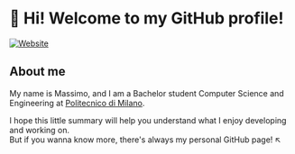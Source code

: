 # :pizza: Hi! Welcome to my GitHub profile!

[![Website](https://img.shields.io/website?down_color=critical&down_message=down&up_color=success&up_message=up&url=https%3A%2F%2Fmassimopavoni.github.io)](https://massimopavoni.github.io)

## About me
My name is Massimo, and I am a Bachelor student Computer Science and Engineering at [Politecnico di Milano](https://www.polimi.it/).

I hope this little summary will help you understand what I enjoy developing and working on.
<br>But if you wanna know more, there's always my personal GitHub page! :arrow_upper_left: